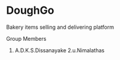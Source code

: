 # DoughGo
Bakery items selling and delivering platform

Group Members
1. A.D.K.S.Dissanayake
2.u.Nimalathas
